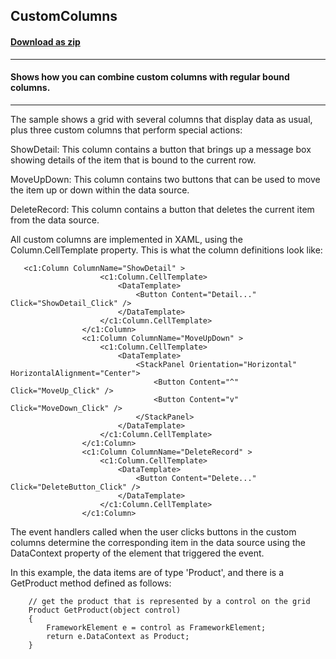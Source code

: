 ## CustomColumns
#### [Download as zip](https://downgit.github.io/#/home?url=https://github.com/GrapeCity/ComponentOne-WPF-Samples/tree/master/\NET_4.5.2\C1.WPF.FlexGrid\CS\CustomColumns)
____
#### Shows how you can combine custom columns with regular bound columns.
____
The sample shows a grid with several columns that display data as usual, plus
three custom columns that perform special actions:

ShowDetail: This column contains a button that brings up a 
message box showing details of the item that is bound to the current row.

MoveUpDown: This column contains two buttons that can be used to move the
item up or down within the data source.

DeleteRecord: This column contains a button that deletes the current item
from the data source.

All custom columns are implemented in XAML, using the Column.CellTemplate
property. This is what the column definitions look like:

```
   <c1:Column ColumnName="ShowDetail" >
                    <c1:Column.CellTemplate>
                        <DataTemplate>
                            <Button Content="Detail..." Click="ShowDetail_Click" />
                        </DataTemplate>
                    </c1:Column.CellTemplate>
                </c1:Column>
                <c1:Column ColumnName="MoveUpDown" >
                    <c1:Column.CellTemplate>
                        <DataTemplate>
                            <StackPanel Orientation="Horizontal" HorizontalAlignment="Center">
                                <Button Content="^" Click="MoveUp_Click" />
                                <Button Content="v" Click="MoveDown_Click" />
                            </StackPanel>
                        </DataTemplate>
                    </c1:Column.CellTemplate>
                </c1:Column>
                <c1:Column ColumnName="DeleteRecord" >
                    <c1:Column.CellTemplate>
                        <DataTemplate>
                            <Button Content="Delete..." Click="DeleteButton_Click" />
                        </DataTemplate>
                    </c1:Column.CellTemplate>
                </c1:Column>
```
The event handlers called when the user clicks buttons in the custom
columns determine the corresponding item in the data source using the DataContext
property of the element that triggered the event.

In this example, the data items are of type 'Product', and there is a GetProduct
method defined as follows:

```
    // get the product that is represented by a control on the grid
    Product GetProduct(object control)
    {
        FrameworkElement e = control as FrameworkElement;
        return e.DataContext as Product;
    }
```